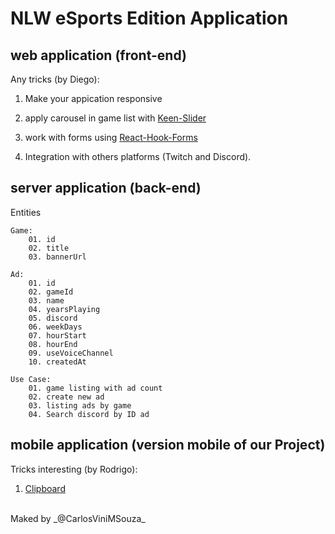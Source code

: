 # NLW eSports Edition Application

## web application (front-end)

Any tricks (by Diego):

1. Make your appication responsive

2. apply carousel in game list with [Keen-Slider](https://keen-slider.io/)

3. work with forms using [React-Hook-Forms](https://react-hook-form.com/)

4. Integration with others platforms (Twitch and Discord).

## server application (back-end)

Entities

```
Game:
    01. id
    02. title
    03. bannerUrl

Ad:
    01. id
    02. gameId
    03. name
    04. yearsPlaying
    05. discord
    06. weekDays
    07. hourStart
    08. hourEnd
    09. useVoiceChannel
    10. createdAt

Use Case:
    01. game listing with ad count
    02. create new ad
    03. listing ads by game
    04. Search discord by ID ad
```

## mobile application (version mobile of our Project)

Tricks interesting (by Rodrigo):

1. [Clipboard](https://docs.expo.dev/versions/latest/sdk/clipboard/)

<br>
    Maked by _@CarlosViniMSouza_
